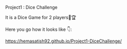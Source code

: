 Project1 : Dice Challenge 

It is a Dice Game for 2 players🎲🏆 

Here you go how it looks like 👇:

https://hemasatish92.github.io/Project1-DiceChallenge/
